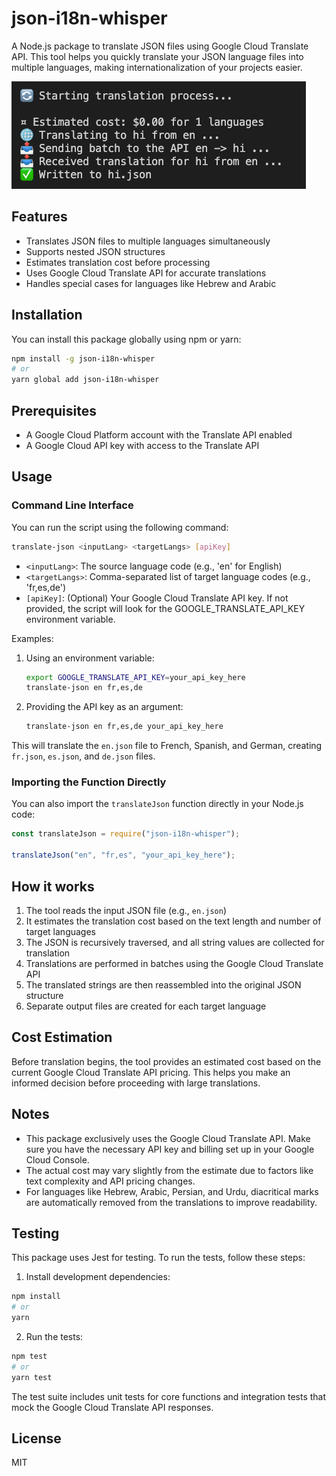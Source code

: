 # json-i18n-whisper

A Node.js package to translate JSON files using Google Cloud Translate API. This tool helps you quickly translate your JSON language files into multiple languages, making internationalization of your projects easier.

![Translation Process](./sample/translation-process.png)

## Features

- Translates JSON files to multiple languages simultaneously
- Supports nested JSON structures
- Estimates translation cost before processing
- Uses Google Cloud Translate API for accurate translations
- Handles special cases for languages like Hebrew and Arabic

## Installation

You can install this package globally using npm or yarn:

```bash
npm install -g json-i18n-whisper
# or
yarn global add json-i18n-whisper
```

## Prerequisites

- A Google Cloud Platform account with the Translate API enabled
- A Google Cloud API key with access to the Translate API

## Usage

### Command Line Interface

You can run the script using the following command:

```bash
translate-json <inputLang> <targetLangs> [apiKey]
```

- `<inputLang>`: The source language code (e.g., 'en' for English)
- `<targetLangs>`: Comma-separated list of target language codes (e.g., 'fr,es,de')
- `[apiKey]`: (Optional) Your Google Cloud Translate API key. If not provided, the script will look for the GOOGLE_TRANSLATE_API_KEY environment variable.

Examples:

1. Using an environment variable:

   ```bash
   export GOOGLE_TRANSLATE_API_KEY=your_api_key_here
   translate-json en fr,es,de
   ```

2. Providing the API key as an argument:
   ```bash
   translate-json en fr,es,de your_api_key_here
   ```

This will translate the `en.json` file to French, Spanish, and German, creating `fr.json`, `es.json`, and `de.json` files.

### Importing the Function Directly

You can also import the `translateJson` function directly in your Node.js code:

```javascript
const translateJson = require("json-i18n-whisper");

translateJson("en", "fr,es", "your_api_key_here");
```

## How it works

1. The tool reads the input JSON file (e.g., `en.json`)
2. It estimates the translation cost based on the text length and number of target languages
3. The JSON is recursively traversed, and all string values are collected for translation
4. Translations are performed in batches using the Google Cloud Translate API
5. The translated strings are then reassembled into the original JSON structure
6. Separate output files are created for each target language

## Cost Estimation

Before translation begins, the tool provides an estimated cost based on the current Google Cloud Translate API pricing. This helps you make an informed decision before proceeding with large translations.

## Notes

- This package exclusively uses the Google Cloud Translate API. Make sure you have the necessary API key and billing set up in your Google Cloud Console.
- The actual cost may vary slightly from the estimate due to factors like text complexity and API pricing changes.
- For languages like Hebrew, Arabic, Persian, and Urdu, diacritical marks are automatically removed from the translations to improve readability.

## Testing

This package uses Jest for testing. To run the tests, follow these steps:

1. Install development dependencies:

```bash
npm install
# or
yarn
```

2. Run the tests:

```bash
npm test
# or
yarn test
```

The test suite includes unit tests for core functions and integration tests that mock the Google Cloud Translate API responses.

## License

MIT
